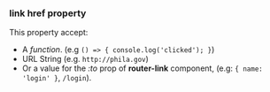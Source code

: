### link href property
This property accept:

* A *function*. (e.g `() => { console.log('clicked'); }`)
* URL String (e.g. `http://phila.gov`)
* Or a value for the *:to* prop of **router-link** component, (e.g: `{ name: 'login' }`, `/login`).